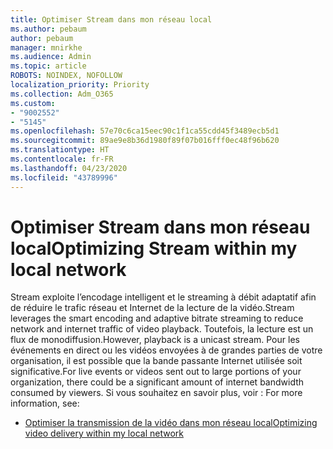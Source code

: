 ```yaml
---
title: Optimiser Stream dans mon réseau local
ms.author: pebaum
author: pebaum
manager: mnirkhe
ms.audience: Admin
ms.topic: article
ROBOTS: NOINDEX, NOFOLLOW
localization_priority: Priority
ms.collection: Adm_O365
ms.custom:
- "9002552"
- "5145"
ms.openlocfilehash: 57e70c6ca15eec90c1f1ca55cdd45f3489ecb5d1
ms.sourcegitcommit: 89ae9e8b36d1980f89f07b016fff0ec48f96b620
ms.translationtype: HT
ms.contentlocale: fr-FR
ms.lasthandoff: 04/23/2020
ms.locfileid: "43789996"
---
```

# <a name="optimizing-stream-within-my-local-network"></a><span data-ttu-id="1e3bb-102">Optimiser Stream dans mon réseau local</span><span class="sxs-lookup"><span data-stu-id="1e3bb-102">Optimizing Stream within my local network</span></span>

<span data-ttu-id="1e3bb-103">Stream exploite l’encodage intelligent et le streaming à débit adaptatif afin de réduire le trafic réseau et Internet de la lecture de la vidéo.</span><span class="sxs-lookup"><span data-stu-id="1e3bb-103">Stream leverages the smart encoding and adaptive bitrate streaming to reduce network and internet traffic of video playback.</span></span> <span data-ttu-id="1e3bb-104">Toutefois, la lecture est un flux de monodiffusion.</span><span class="sxs-lookup"><span data-stu-id="1e3bb-104">However, playback is a unicast stream.</span></span> <span data-ttu-id="1e3bb-105">Pour les événements en direct ou les vidéos envoyées à de grandes parties de votre organisation, il est possible que la bande passante Internet utilisée soit significative.</span><span class="sxs-lookup"><span data-stu-id="1e3bb-105">For live events or videos sent out to large portions of your organization, there could be a significant amount of internet bandwidth consumed by viewers.</span></span> <span data-ttu-id="1e3bb-106">Si vous souhaitez en savoir plus, voir : </span><span class="sxs-lookup"><span data-stu-id="1e3bb-106">For more information, see:</span></span>

- [<span data-ttu-id="1e3bb-107">Optimiser la transmission de la vidéo dans mon réseau local</span><span class="sxs-lookup"><span data-stu-id="1e3bb-107">Optimizing video delivery within my local network</span></span>](https://docs.microsoft.com/stream/network-overview#optimizing-video-delivery-within-my-local-network)
